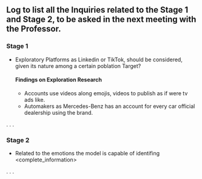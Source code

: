 ## Log to list all the Inquiries related to the Stage 1 and Stage 2, to be asked in the next meeting with the Professor.

### Stage 1

* Exploratory Platforms as Linkedin or TikTok, should be considered, given its nature among a certain poblation Target?
  
  #### Findings on Exploration Research
  * Accounts use videos along emojis, videos to publish as if were tv ads like.
  * Automakers as Mercedes-Benz has an account for every car official dealership using the brand.

.
.
.

### Stage 2

*  Related to the emotions the model is capable of identifing <complete_information>

.
.
.
